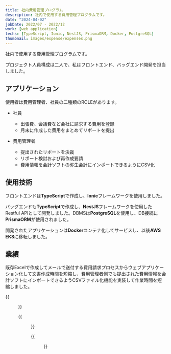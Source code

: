 ```yaml
---
title: 社内費用管理プログラム
description: 社内で使用する費用管理プログラムです。
date: "2024-04-02"
jobDate: 2022/07 - 2022/12
work: [web application]
techs: [TypeScript, Ionic, NestJS, PrismaORM, Docker, PostgreSQL]
thumbnail: images/expense/expenses.png
---
```


社内で使用する費用管理プログラムです。

プロジェクト人員構成は二人で、私はフロントエンド、バッグエンド開発を担当しました。

## アプリケーション
使用者は費用管理者、社員の二種類のROLEがあります。
  - 社員

    - 出張費、会議費など会社に請求する費用を登録
    - 月末に作成した費用をまとめてリポートを提出

  - 費用管理者

    - 提出されたリポートを決裁
    - リポート検討および再作成要請
    - 費用情報を会計ソフトの弥生会計にインポートできるようにCSV化

## 使用技術
フロントエンドは**TypeScript**で作成し、**Ionic**フレームワークを使用しました。

バッグエンドも**TypeScript**で作成し、**NestJS**フレームワークを使用したRestful APIとして開発しました。DBMSは**PostgreSQL**を使用し、DB接続に**PrismaORM**が使用されました。

開発されたアプリケーションは**Docker**コンテナ化してサービスし、以後**AWS EKS**に移転しました。

## 業績
既存Excelで作成してメールで送付する費用請求プロセスからウェブアプリケーション化して文書作成時間を短縮し、費用管理者側でも提出された費用情報を会計ソフトにインポートできるようCSVファイル化機能を実装して作業時間を短縮しました。


{{<figure src="/portfolio/images/expense/login.png" caption="ログイン画面">}}

{{<figure src="/portfolio/images/expense/expenses.png" caption="費用画面">}}

{{<figure src="/portfolio/images/expense/reports.png" caption="リポート画面">}}